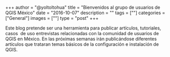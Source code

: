 +++
author = "@yoltoltohua"
title = "Bienvenidos al grupo de usuarios de QGIS México"
date = "2016-10-07"
description = ""
tags = [""]
categories = ["General"]
images  = [""]
type = "post"
+++

Este blog pretende ser una herramienta para publicar artículos, tutoriales, casos  de uso entrevistas relacionadas con la comunidad de usuarios de QGIS en México. En las próximas semanas irán publicándose diferentes artículos que trataran temas básicos de la configuración e instalación de QGIS.

